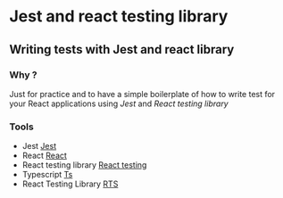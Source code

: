 # Jest and react testing library

## Writing tests with Jest and react library

### Why ?

Just for practice and to have a simple boilerplate of how to write test for your React applications using _Jest_ and _React testing library_

### Tools

- Jest [Jest](https://jestjs.io/docs/en/mock-functions.html)
- React [React](https://reactjs.org/docs/testing-recipes.html)
- React testing library [React testing](https://testing-library.com/docs/react-testing-library/intro)
- Typescript [Ts](https://www.typescriptlang.org/)
- React Testing Library [RTS](https://testing-library.com/docs/react-testing-library/intro)
